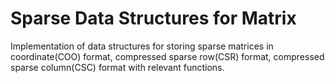 # Sparse Data Structures for Matrix
Implementation of data structures for storing sparse matrices in coordinate(COO) format, compressed sparse row(CSR) format, compressed sparse column(CSC) format with relevant functions.
